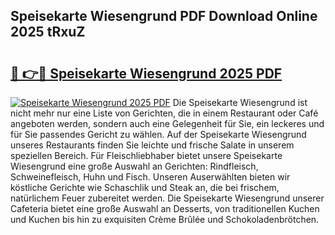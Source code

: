 ## Speisekarte Wiesengrund PDF Download Online 2025 tRxuZ

# <h2><a href="http://gc6j612.nevu.top/?p=Speisekarte+Wiesengrund">🔗 👉🔴 Speisekarte Wiesengrund 2025 PDF</a></h2>

[![Speisekarte Wiesengrund 2025 PDF](https://i.imgur.com/dBaPXMq.png)](http://gc6j612.nevu.top/?p=Speisekarte+Wiesengrund)
Die Speisekarte Wiesengrund ist nicht mehr nur eine Liste von Gerichten, die in einem Restaurant oder Café angeboten werden, sondern auch eine Gelegenheit für Sie, ein leckeres und für Sie passendes Gericht zu wählen. Auf der Speisekarte Wiesengrund unseres Restaurants finden Sie leichte und frische Salate in unserem speziellen Bereich. Für Fleischliebhaber bietet unsere Speisekarte Wiesengrund eine große Auswahl an Gerichten: Rindfleisch, Schweinefleisch, Huhn und Fisch. Unseren Auserwählten bieten wir köstliche Gerichte wie Schaschlik und Steak an, die bei frischem, natürlichem Feuer zubereitet werden. Die Speisekarte Wiesengrund unserer Cafeteria bietet eine große Auswahl an Desserts, von traditionellen Kuchen und Kuchen bis hin zu exquisiten Crème Brûlée und Schokoladenbrötchen.
